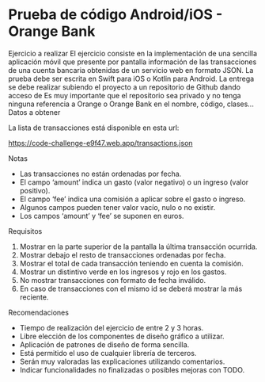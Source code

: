 # Prueba de código Android/iOS - Orange Bank
Ejercicio a realizar
El ejercicio consiste en la implementación de una sencilla aplicación móvil que presente por pantalla información de las transacciones de una cuenta bancaria obtenidas de un servicio web en formato JSON.
La prueba debe ser escrita en Swift para iOS o Kotlin para Android.
La entrega se debe realizar subiendo el proyecto a un repositorio de ​Github​ dando acceso de
Es muy importante que el repositorio sea privado​ y no tenga ninguna referencia a Orange o Orange Bank en el nombre, código, clases...
Datos a obtener

La lista de transacciones está disponible en esta url:

https://code-challenge-e9f47.web.app/transactions.json

Notas
- Las transacciones no están ordenadas por fecha.
- El campo ‘amount’ indica un gasto (valor negativo) o un ingreso (valor positivo).
- El campo ‘fee’ indica una comisión a aplicar sobre el gasto o ingreso.
- Algunos campos pueden tener valor vacío, nulo o no existir.
- Los campos ‘amount’ y ‘fee’ se suponen en euros.


Requisitos
1. Mostrar en la parte superior de la pantalla la última transacción ocurrida.
2. Mostrar debajo el resto de transacciones ordenadas por fecha.
3. Mostrar el total de cada transacción teniendo en cuenta la comisión.
4. Mostrar un distintivo verde en los ingresos y rojo en los gastos.
5. No mostrar transacciones con formato de fecha inválido.
6. En caso de transacciones con el mismo id se deberá mostrar la más reciente.


Recomendaciones
- Tiempo de realización del ejercicio de entre 2 y 3 horas.
- Libre elección de los componentes de diseño gráfico a utilizar.
- Aplicación de patrones de diseño de forma sencilla.
- Está permitido el uso de cualquier librería de terceros.
- Serán muy valoradas las explicaciones utilizando comentarios.
- Indicar funcionalidades no finalizadas o posibles mejoras con TODO.
